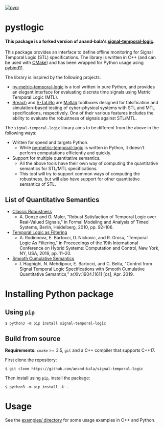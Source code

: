 [![pypi](https://badge.fury.io/py/pystlogic.svg)](https://badge.fury.io/py/pystlogic)

# pystlogic

#### This package is a forked version of anand-bala's [signal-temporal-logic](https://github.com/anand-bala/signal-temporal-logic).

This package provides an interface to define offline monitoring for Signal Temporal
Logic (STL) specifications. The library is written in C++ (and can be used with [CMake])
and has been wrapped for Python usage using [pybind11].

The library is inspired by the following projects:

- [py-metric-temporal-logic] is a tool written in pure Python, and provides an elegant
  interface for evaluating discrete time signals using Metric Temporal Logic (MTL).
- [Breach] and [S-TaLiRo] are [Matlab] toolboxes designed for falsification and
  simulation-based testing of cyber-physical systems with STL and MTL specifications,
  respectively. One of their various features includes the ability to evaluate the
  robustness of signals against STL/MTL.

The `signal-temporal-logic` library aims to be different from the above in the following
ways:

- Written for speed and targets Python.
    - While [py-metric-temporal-logic] is written in Python, it doesn't perform
      computations efficiently and quickly.
- Support for multiple quantitative semantics.
    - All the above tools have their own way of computing the quantitative semantics for
      STL/MTL specifications.
    - This tool will try to support common ways of computing the robustness, but will
      also have support for other quantitative semantics of STL. 


[CMake]: https://cmake.org/
[pybind11]: https://pybind11.readthedocs.io/en/stable/
[py-metric-temporal-logic]: https://github.com/mvcisback/py-metric-temporal-logic/
[Matlab]: https://www.mathworks.com/products/matlab.html
[Breach]: https://github.com/decyphir/breach
[S-TaLiRo]: https://sites.google.com/a/asu.edu/s-taliro/s-taliro

## List of Quantitative Semantics

- [Classic Robustness](http://www-verimag.imag.fr/~maler/Papers/sensiform.pdf)
    - A. Donzé and O. Maler, "Robust Satisfaction of Temporal Logic over Real-Valued
    Signals," in Formal Modeling and Analysis of Timed Systems, Berlin, Heidelberg,
    2010, pp. 92–106.
- [Temporal Logic as Filtering](https://arxiv.org/abs/1510.08079)
    - A. Rodionova, E. Bartocci, D. Nickovic, and R. Grosu, "Temporal Logic As
    Filtering," in Proceedings of the 19th International Conference on Hybrid Systems:
    Computation and Control, New York, NY, USA, 2016, pp. 11–20.
- [Smooth Cumulative Semantics](https://arxiv.org/abs/1904.11611)
    - I. Haghighi, N. Mehdipour, E. Bartocci, and C. Belta, "Control from Signal
    Temporal Logic Specifications with Smooth Cumulative Quantitative Semantics,"
    arXiv:1904.11611 [cs], Apr. 2019.

# Installing Python package

## Using `pip`

```shell
$ python3 -m pip install signal-temporal-logic
```

## Build from source

**Requirements:** `cmake` >= 3.5, `git` and a C++ compiler that supports C++17.

First clone the repository:
```shell
$ git clone https://github.com/anand-bala/signal-temporal-logic
```

Then install using `pip`, install the package:
```shell
$ python3 -m pip install -U .
```

# Usage

See the [examples/ directory](examples/) for some usage examples in C++ and Python.


